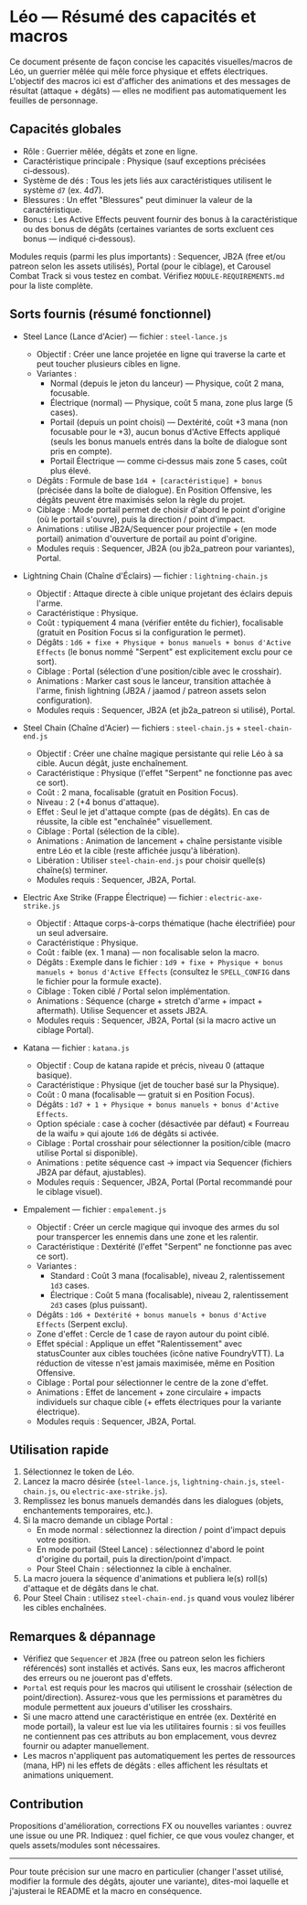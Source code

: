 # Léo — Résumé des capacités et macros

Ce document présente de façon concise les capacités visuelles/macros de Léo, un guerrier mêlée qui mêle force physique et effets électriques. L'objectif des macros ici est d'afficher des animations et des messages de résultat (attaque + dégâts) — elles ne modifient pas automatiquement les feuilles de personnage.

## Capacités globales

- Rôle : Guerrier mêlée, dégâts et zone en ligne.
- Caractéristique principale : Physique (sauf exceptions précisées ci‑dessous).
- Système de dés : Tous les jets liés aux caractéristiques utilisent le système `d7` (ex. 4d7).
- Blessures : Un effet "Blessures" peut diminuer la valeur de la caractéristique.
- Bonus : Les Active Effects peuvent fournir des bonus à la caractéristique ou des bonus de dégâts (certaines variantes de sorts excluent ces bonus — indiqué ci‑dessous).

Modules requis (parmi les plus importants) : Sequencer, JB2A (free et/ou patreon selon les assets utilisés), Portal (pour le ciblage), et Carousel Combat Track si vous testez en combat. Vérifiez `MODULE-REQUIREMENTS.md` pour la liste complète.

## Sorts fournis (résumé fonctionnel)

- Steel Lance (Lance d'Acier) — fichier : `steel-lance.js`

  - Objectif : Créer une lance projetée en ligne qui traverse la carte et peut toucher plusieurs cibles en ligne.
  - Variantes :
    - Normal (depuis le jeton du lanceur) — Physique, coût 2 mana, focusable.
    - Électrique (normal) — Physique, coût 5 mana, zone plus large (5 cases).
    - Portail (depuis un point choisi) — Dextérité, coût +3 mana (non focusable pour le +3), aucun bonus d'Active Effects appliqué (seuls les bonus manuels entrés dans la boîte de dialogue sont pris en compte).
    - Portail Électrique — comme ci‑dessus mais zone 5 cases, coût plus élevé.
  - Dégâts : Formule de base `1d4 + [caractéristique] + bonus` (précisée dans la boîte de dialogue). En Position Offensive, les dégâts peuvent être maximisés selon la règle du projet.
  - Ciblage : Mode portail permet de choisir d'abord le point d'origine (où le portail s'ouvre), puis la direction / point d'impact.
  - Animations : utilise JB2A/Sequencer pour projectile + (en mode portail) animation d'ouverture de portail au point d'origine.
  - Modules requis : Sequencer, JB2A (ou jb2a_patreon pour variantes), Portal.

- Lightning Chain (Chaîne d'Éclairs) — fichier : `lightning-chain.js`

  - Objectif : Attaque directe à cible unique projetant des éclairs depuis l'arme.
  - Caractéristique : Physique.
  - Coût : typiquement 4 mana (vérifier entête du fichier), focalisable (gratuit en Position Focus si la configuration le permet).
  - Dégâts : `1d6 + fixe + Physique + bonus manuels + bonus d'Active Effects` (le bonus nommé "Serpent" est explicitement exclu pour ce sort).
  - Ciblage : Portal (sélection d'une position/cible avec le crosshair).
  - Animations : Marker cast sous le lanceur, transition attachée à l'arme, finish lightning (JB2A / jaamod / patreon assets selon configuration).
  - Modules requis : Sequencer, JB2A (et jb2a_patreon si utilisé), Portal.

- Steel Chain (Chaîne d'Acier) — fichiers : `steel-chain.js` + `steel-chain-end.js`

  - Objectif : Créer une chaîne magique persistante qui relie Léo à sa cible. Aucun dégât, juste enchaînement.
  - Caractéristique : Physique (l'effet "Serpent" ne fonctionne pas avec ce sort).
  - Coût : 2 mana, focalisable (gratuit en Position Focus).
  - Niveau : 2 (+4 bonus d'attaque).
  - Effet : Seul le jet d'attaque compte (pas de dégâts). En cas de réussite, la cible est "enchaînée" visuellement.
  - Ciblage : Portal (sélection de la cible).
  - Animations : Animation de lancement + chaîne persistante visible entre Léo et la cible (reste affichée jusqu'à libération).
  - Libération : Utiliser `steel-chain-end.js` pour choisir quelle(s) chaîne(s) terminer.
  - Modules requis : Sequencer, JB2A, Portal.

- Electric Axe Strike (Frappe Électrique) — fichier : `electric-axe-strike.js`

  - Objectif : Attaque corps-à-corps thématique (hache électrifiée) pour un seul adversaire.
  - Caractéristique : Physique.
  - Coût : faible (ex. 1 mana) — non focalisable selon la macro.
  - Dégâts : Exemple dans le fichier : `1d9 + fixe + Physique + bonus manuels + bonus d'Active Effects` (consultez le `SPELL_CONFIG` dans le fichier pour la formule exacte).
  - Ciblage : Token ciblé / Portal selon implémentation.
  - Animations : Séquence (charge + stretch d'arme + impact + aftermath). Utilise Sequencer et assets JB2A.
  - Modules requis : Sequencer, JB2A, Portal (si la macro active un ciblage Portal).

- Katana — fichier : `katana.js`

  - Objectif : Coup de katana rapide et précis, niveau 0 (attaque basique).
  - Caractéristique : Physique (jet de toucher basé sur la Physique).
  - Coût : 0 mana (focalisable — gratuit si en Position Focus).
  - Dégâts : `1d7 + 1 + Physique + bonus manuels + bonus d'Active Effects`.
  - Option spéciale : case à cocher (désactivée par défaut) « Fourreau de la waifu » qui ajoute `1d6` de dégâts si activée.
  - Ciblage : Portal crosshair pour sélectionner la position/cible (macro utilise Portal si disponible).
  - Animations : petite séquence cast → impact via Sequencer (fichiers JB2A par défaut, ajustables).
  - Modules requis : Sequencer, JB2A, Portal (Portal recommandé pour le ciblage visuel).

- Empalement — fichier : `empalement.js`

  - Objectif : Créer un cercle magique qui invoque des armes du sol pour transpercer les ennemis dans une zone et les ralentir.
  - Caractéristique : Dextérité (l'effet "Serpent" ne fonctionne pas avec ce sort).
  - Variantes :
    - Standard : Coût 3 mana (focalisable), niveau 2, ralentissement `1d3` cases.
    - Électrique : Coût 5 mana (focalisable), niveau 2, ralentissement `2d3` cases (plus puissant).
  - Dégâts : `1d6 + Dextérité + bonus manuels + bonus d'Active Effects` (Serpent exclu).
  - Zone d'effet : Cercle de 1 case de rayon autour du point ciblé.
  - Effet spécial : Applique un effet "Ralentissement" avec statusCounter aux cibles touchées (icône native FoundryVTT). La réduction de vitesse n'est jamais maximisée, même en Position Offensive.
  - Ciblage : Portal pour sélectionner le centre de la zone d'effet.
  - Animations : Effet de lancement + zone circulaire + impacts individuels sur chaque cible (+ effets électriques pour la variante électrique).
  - Modules requis : Sequencer, JB2A, Portal.

## Utilisation rapide

1. Sélectionnez le token de Léo.
2. Lancez la macro désirée (`steel-lance.js`, `lightning-chain.js`, `steel-chain.js`, ou `electric-axe-strike.js`).
3. Remplissez les bonus manuels demandés dans les dialogues (objets, enchantements temporaires, etc.).
4. Si la macro demande un ciblage Portal :
   - En mode normal : sélectionnez la direction / point d'impact depuis votre position.
   - En mode portail (Steel Lance) : sélectionnez d'abord le point d'origine du portail, puis la direction/point d'impact.
   - Pour Steel Chain : sélectionnez la cible à enchaîner.
5. La macro jouera la séquence d'animations et publiera le(s) roll(s) d'attaque et de dégâts dans le chat.
6. Pour Steel Chain : utilisez `steel-chain-end.js` quand vous voulez libérer les cibles enchaînées.

## Remarques & dépannage

- Vérifiez que `Sequencer` et `JB2A` (free ou patreon selon les fichiers référencés) sont installés et activés. Sans eux, les macros afficheront des erreurs ou ne joueront pas d'effets.
- `Portal` est requis pour les macros qui utilisent le crosshair (sélection de point/direction). Assurez-vous que les permissions et paramètres du module permettent aux joueurs d'utiliser les crosshairs.
- Si une macro attend une caractéristique en entrée (ex. Dextérité en mode portail), la valeur est lue via les utilitaires fournis : si vos feuilles ne contiennent pas ces attributs au bon emplacement, vous devrez fournir ou adapter manuellement.
- Les macros n'appliquent pas automatiquement les pertes de ressources (mana, HP) ni les effets de dégâts : elles affichent les résultats et animations uniquement.

## Contribution

Propositions d'amélioration, corrections FX ou nouvelles variantes : ouvrez une issue ou une PR. Indiquez : quel fichier, ce que vous voulez changer, et quels assets/modules sont nécessaires.

---

Pour toute précision sur une macro en particulier (changer l'asset utilisé, modifier la formule des dégâts, ajouter une variante), dites-moi laquelle et j'ajusterai le README et la macro en conséquence.
